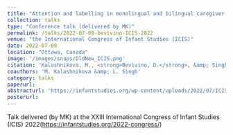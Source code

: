 ```yaml
---
title: "Attention and labelling in monolingual and bilingual caregiver-infant interactions"
collection: talks
type: "Conference talk (delivered by MK)"
permalink: /talks/2022-07-09-bevivino-ICIS-2022
venue: "the International Congress of Infant Studies (ICIS)"
date: 2022-07-09
location: "Ottawa, Canada"
image: '/images/snaps/OldNew_ICIS.png'
citation: 'Kalashnikova, M., <strong>Bevivino, D.</strong>, &amp; Singh, L. (2022). Attention and labelling in monolingual and bilingual caregiver-infant interactions. <em>International Congress of Infant Studies (ICIS)</em>. Ottawa, Canada.'
coauthors: 'M. Kalashnikova &amp; L. Singh'
category: talks
paperurl: 
abstracturl: 'https://infantstudies.org/wp-content/uploads/2022/07/ICIS-2022-Abstract-ProceedingsJuly07.pdf#page=76'
posterurl: 
---
```


Talk delivered (by MK) at the XXIII International Congress of Infant Studies (ICIS) 2022(https://infantstudies.org/2022-congress/)
